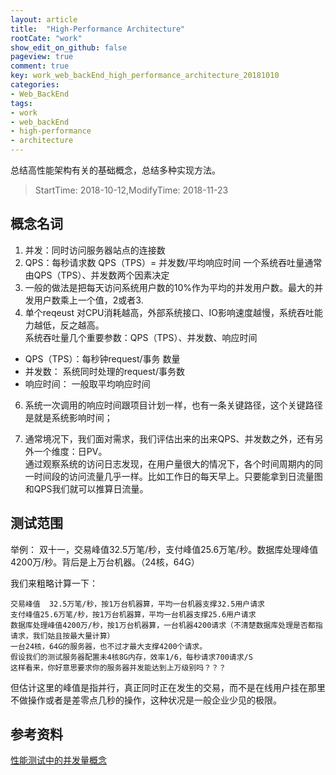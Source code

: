 ```yaml
---
layout: article
title:  "High-Performance Architecture"
rootCate: "work"
show_edit_on_github: false
pageview: true
comment: true
key: work_web_backEnd_high_performance_architecture_20181010
categories:
- Web_BackEnd
tags:
- work
- web_backEnd  
- high-performance
- architecture
---
```


总结高性能架构有关的基础概念，总结多种实现方法。
<!---more--->

> StartTime: 2018-10-12,ModifyTime: 2018-11-23

## 概念名词
1. 并发：同时访问服务器站点的连接数
2. QPS：每秒请求数
QPS（TPS）= 并发数/平均响应时间  一个系统吞吐量通常由QPS（TPS）、并发数两个因素决定
4. 一般的做法是把每天访问系统用户数的10%作为平均的并发用户数。最大的并发用户数乘上一个值，2或者3.
5. 单个reqeust 对CPU消耗越高，外部系统接口、IO影响速度越慢，系统吞吐能力越低，反之越高。  
系统吞吐量几个重要参数：QPS（TPS）、并发数、响应时间
+ QPS（TPS）：每秒钟request/事务 数量
+ 并发数： 系统同时处理的request/事务数
+ 响应时间：  一般取平均响应时间

6. 系统一次调用的响应时间跟项目计划一样，也有一条关键路径，这个关键路径是就是系统影响时间；

7. 通常境况下，我们面对需求，我们评估出来的出来QPS、并发数之外，还有另外一个维度：日PV。  
通过观察系统的访问日志发现，在用户量很大的情况下，各个时间周期内的同一时间段的访问流量几乎一样。比如工作日的每天早上。只要能拿到日流量图和QPS我们就可以推算日流量。

## 测试范围
举例：
双十一，交易峰值32.5万笔/秒，支付峰值25.6万笔/秒。数据库处理峰值4200万/秒。背后是上万台机器。（24核，64G）

我们来粗略计算一下：
```
交易峰值  32.5万笔/秒，按1万台机器算，平均一台机器支撑32.5用户请求
支付峰值25.6万笔/秒，按1万台机器算，平均一台机器支撑25.6用户请求
数据库处理峰值4200万/秒，按1万台机器算，一台机器4200请求（不清楚数据库处理是否都指请求，我们姑且按最大量计算）
一台24核，64G的服务器，也不过才最大支撑4200个请求。
假设我们的测试服务器配置未4核8G内存，效率1/6，每秒请求700请求/S
这样看来，你好意思要求你的服务器并发能达到上万级别吗？？？
```

但估计这里的峰值是指并行，真正同时正在发生的交易，而不是在线用户挂在那里不做操作或者是差零点几秒的操作，这种状况是一般企业少见的极限。

## 参考资料
[性能测试中的并发量概念](https://blog.csdn.net/duzilonglove/article/details/78616167)
